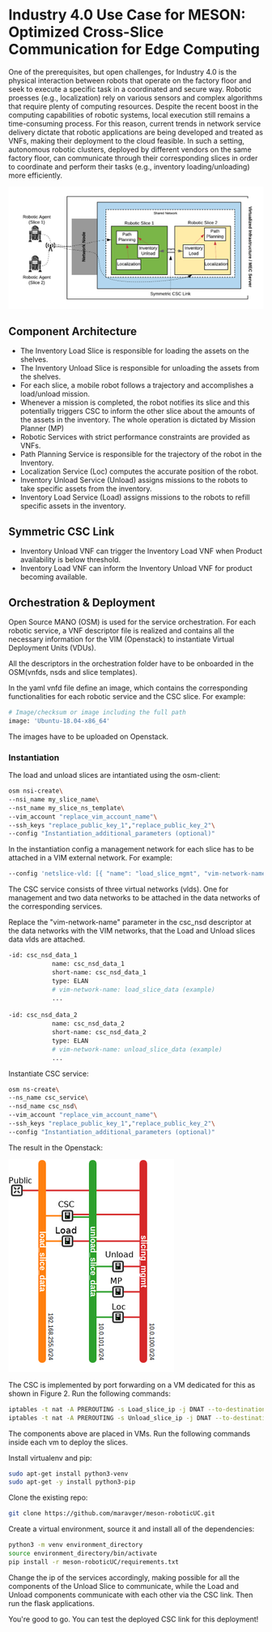 # Industry 4.0 Use Case for MESON: Optimized Cross-Slice Communication for Edge Computing

One  of  the  prerequisites,  but  open challenges, for Industry 4.0 is the physical interaction between robots that operate on the factory floor and seek to execute a specific task in a coordinated and secure way. Robotic proesses (e.g., localization) rely on various sensors and complex algorithms that require plenty of computing resources. Despite the recent boost in the computing capabilities of robotic systems, local execution still remains a time-consuming process. For this reason, current trends in network service delivery dictate that robotic applications are being developed and treated as VNFs, making their deployment to the cloud feasible. In such a setting, autonomous robotic clusters, deployed by different vendors on the same factory floor, can communicate through their corresponding slices in order to coordinate and perform their tasks (e.g., inventory loading/unloading) more efficiently. 

![Alt text](img/service%20chain.png?raw=true "Figure 1: Industry 4.0 Use Case Architecture")

## Component Architecture

* The Inventory Load Slice is responsible for loading the assets on the shelves.
* The Inventory Unload Slice is responsible for unloading the assets from the shelves.
* For each slice, a mobile robot follows a trajectory and accomplishes a load/unload mission.
* Whenever a mission is completed, the robot notifies its slice and this potentially triggers CSC to inform the other slice about the amounts of the assets in the inventory. The whole operation is dictated by Mission Planner (MP)
* Robotic Services with strict performance constraints are provided as VNFs.
* Path Planning Service is responsible for the trajectory of the robot in the Inventory.
* Localization Service (Loc) computes the accurate position of the robot. 
* Inventory Unload Service (Unload) assigns missions to the robots to take specific assets from the inventory.
* Inventory Load Service (Load) assigns missions to the robots to refill specific assets in the inventory.


## Symmetric CSC Link 

* Inventory Unload VNF can trigger the Inventory Load VNF when Product availability is below threshold. 
* Inventory Load VNF can inform the Inventory Unload VNF for product becoming available. 



## Orchestration & Deployment

Open Source MANO (OSM) is used for the service orchestration. For each robotic service, a VNF descriptor file is realized and contains all the necessary information for the VIM (Openstack) to instantiate Virtual Deployment Units (VDUs).

All the descriptors in the orchestration folder have to be onboarded in the OSM(vnfds, nsds and slice templates).

In the yaml vnfd file define an image, which contains the corresponding functionalities for each robotic service and the CSC slice. For example:
```bash
# Image/checksum or image including the full path
image: 'Ubuntu-18.04-x86_64'
```
The images have to be uploaded on Openstack.


### Instantiation

The load and unload slices are intantiated using the osm-client:
```bash
osm nsi-create\
--nsi_name my_slice_name\
--nst_name my_slice_ns_template\
--vim_account "replace_vim_account_name"\
--ssh_keys "replace_public_key_1","replace_public_key_2"\
--config "Instantiation_additional_parameters (optional)"
```

In the instantiation config a management network for each slice has to be attached in a VIM external network. 
For example:
```bash
--config 'netslice-vld: [{ "name": "load_slice_mgmt", "vim-network-name": <replace_vim_external_network> }]'
```

The CSC service consists of three virtual networks (vlds). One for management and two data networks to be attached in the data networks of the corresponding services.

Replace the "vim-network-name" parameter in the csc_nsd descriptor at the data networks with the VIM networks, that the Load and Unload slices data vlds are attached.

```bash
-id: csc_nsd_data_1
            name: csc_nsd_data_1
            short-name: csc_nsd_data_1
            type: ELAN
            # vim-network-name: load_slice_data (example)
			...

-id: csc_nsd_data_2
            name: csc_nsd_data_2
            short-name: csc_nsd_data_2
            type: ELAN
            # vim-network-name: unload_slice_data (example)
            ...
```

Instantiate CSC service:

```bash
osm ns-create\
--ns_name csc_service\
--nsd_name csc_nsd\
--vim_account "replace_vim_account_name"\
--ssh_keys "replace_public_key_1","replace_public_key_2"\
--config "Instantiation_additional_parameters (optional)"
```

The result in the Openstack:


![Alt text](img/robotic_uc.png?raw=true "Figure 2: The Network Service of the Robotic Use Case")

The CSC is implemented by port forwarding on a VM dedicated for this as shown in Figure 2.
Run the following commands:

```bash
iptables -t nat -A PREROUTING -s Load_slice_ip -j DNAT --to-destination Unload_slice_ip
iptables -t nat -A PREROUTING -s Unload_slice_ip -j DNAT --to-destination Load_slice_ip
```

The components above are placed in VMs. Run the following commands inside each vm to deploy the slices. 

Install virtualenv and pip:

```bash
sudo apt-get install python3-venv
sudo apt-get -y install python3-pip
```

Clone the existing repo:

```bash
git clone https://github.com/maravger/meson-roboticUC.git
```

Create a virtual environment, source it and install all of the dependencies:

```bash
python3 -m venv environment_directory
source environment_directory/bin/activate
pip install -r meson-roboticUC/requirements.txt
```

Change the ip of the services accordingly, making possible for all the components of the Unload Slice to communicate, while the Load and Unload components communicate with each other via the CSC link. Then run the flask applications.


You're good to go. You can test the deployed CSC link for this deployment!

